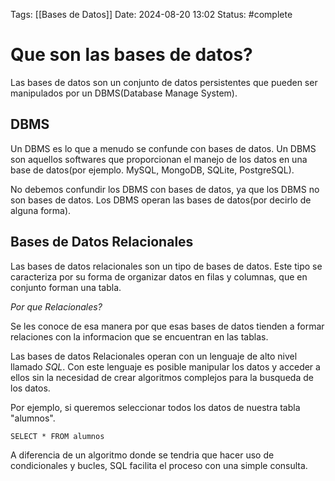 Tags: [[Bases de Datos]]
Date: 2024-08-20 13:02
Status: #complete 

# Que son las bases de datos?

Las bases de datos son un conjunto de datos persistentes que pueden ser manipulados por un DBMS(Database Manage System).

## DBMS

Un DBMS es lo que a menudo se confunde con bases de datos. Un DBMS son aquellos softwares que proporcionan el manejo de los datos en una base de datos(por ejemplo. MySQL, MongoDB, SQLite, PostgreSQL).

No debemos confundir los DBMS con bases de datos, ya que los DBMS no son bases de datos. Los DBMS operan las bases de datos(por decirlo de alguna forma).

## Bases de Datos Relacionales

Las bases de datos relacionales son un tipo de bases de datos. Este tipo se caracteriza por su forma de organizar datos en filas y columnas, que en conjunto forman una tabla.

*Por que Relacionales?*

Se les conoce de esa manera por que esas bases de datos tienden a formar relaciones con la informacion que se encuentran en las tablas.

Las bases de datos Relacionales operan con un lenguaje de alto nivel llamado *SQL*. Con este lenguaje es posible manipular los datos y acceder a ellos sin la necesidad de crear algoritmos complejos para la busqueda de los datos.

Por ejemplo, si queremos seleccionar todos los datos de nuestra tabla "alumnos".
```
SELECT * FROM alumnos
```

A diferencia de un algoritmo donde se tendria que hacer uso de condicionales y bucles, SQL facilita el proceso con una simple consulta.
